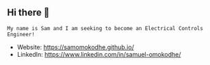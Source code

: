 ## Hi there 👋
    My name is Sam and I am seeking to become an Electrical Controls Engineer!

- Website: https://samomokodhe.github.io/
- LinkedIn: https://www.linkedin.com/in/samuel-omokodhe/

<!--
**samomokodhe/samomokodhe** is a ✨ _special_ ✨ repository because its `README.md` (this file) appears on your GitHub profile.

Here are some ideas to get you started:

- 🔭 I’m currently working on ...
- 🌱 I’m currently learning ...
- 👯 I’m looking to collaborate on ...
- 🤔 I’m looking for help with ...
- 💬 Ask me about ...
- 📫 How to reach me: ...
- 😄 Pronouns: ...
- ⚡ Fun fact: ...
-->
